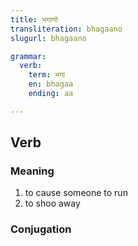 ```yaml
---
title: भगाणो
transliteration: bhagaano
slugurl: bhagaano

grammar: 
  verb:
    term: भगा
    en: bhagaa
    ending: aa

---
```


## Verb
### Meaning
1. to cause someone to run
2. to shoo away

### Conjugation
<verb-conj :grammar="grammar"></verb-conj>